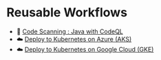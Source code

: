 # Reusable Workflows

- 🔐 [Code Scanning : Java with CodeQL](https://github.com/tgrall-octodemo/workflows/blob/main/.github/workflows/codeql-analysis-java.yml)
- ☁️ [Deploy to Kubernetes on Azure (AKS)](https://github.com/tgrall-octodemo/workflows/blob/main/.github/workflows/deploy-to-aks.yml)
- ☁️ [Deploy to Kubernetes on Google Cloud (GKE)](https://github.com/tgrall-octodemo/workflows/blob/main/.github/workflows/deploy-to-gke.yml)
